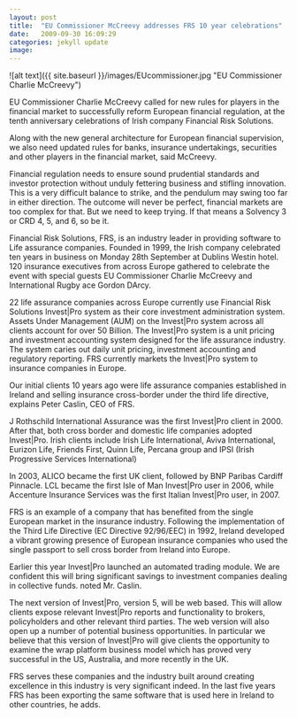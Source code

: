 ```yaml
---
layout: post
title:  "EU Commissioner McCreevy addresses FRS 10 year celebrations"
date:   2009-09-30 16:09:29
categories: jekyll update
image: 
---
```


![alt text]({{ site.baseurl }}/images/EUcommissioner.jpg "EU Commissioner Charlie McCreevy") 

EU Commissioner Charlie McCreevy called for new rules for players in the financial market to successfully reform European financial regulation, at the tenth anniversary celebrations of Irish company Financial Risk Solutions.

Along with the new general architecture for European financial supervision, we also need updated rules for banks, insurance undertakings, securities and other players in the financial market, said McCreevy.

Financial regulation needs to ensure sound prudential standards and investor protection without unduly fettering business and stifling innovation. This is a very difficult balance to strike, and the pendulum may swing too far in either direction. The outcome will never be perfect, financial markets are too complex for that. But we need to keep trying. If that means a Solvency 3 or CRD 4, 5, and 6, so be it.

Financial Risk Solutions, FRS, is an industry leader in providing software to Life assurance companies. Founded in 1999, the Irish company celebrated ten years in business on Monday 28th September at Dublins Westin hotel. 120 insurance executives from across Europe gathered to celebrate the event with special guests EU Commissioner Charlie McCreevy and International Rugby ace Gordon DArcy.

22 life assurance companies across Europe currently use Financial Risk Solutions Invest|Pro system as their core investment administration system. Assets Under Management (AUM) on the Invest|Pro system across all clients account for over 50 Billion. The Invest|Pro system is a unit pricing and investment accounting system designed for the life assurance industry. The system caries out daily unit pricing, investment accounting and regulatory reporting. FRS currently markets the Invest|Pro system to insurance companies in Europe.

Our initial clients 10 years ago were life assurance companies established in Ireland and selling insurance cross-border under the third life directive, explains Peter Caslin, CEO of FRS.

J Rothschild International Assurance was the first Invest|Pro client in 2000. After that, both cross border and domestic life companies adopted Invest|Pro. Irish clients include Irish Life International, Aviva International, Eurizon Life, Friends First, Quinn Life, Percana group and IPSI (Irish Progressive Services International)

In 2003, ALICO became the first UK client, followed by BNP Paribas Cardiff Pinnacle. LCL became the first Isle of Man Invest|Pro user in 2006, while Accenture Insurance Services was the first Italian Invest|Pro user, in 2007.

FRS is an example of a company that has benefited from the single European market in the insurance industry. Following the implementation of the Third Life Directive (EC Directive 92/96/EEC) in 1992, Ireland developed a vibrant growing presence of European insurance companies who used the single passport to sell cross border from Ireland into Europe.

Earlier this year Invest|Pro launched an automated trading module. We are confident this will bring significant savings to investment companies dealing in collective funds. noted Mr. Caslin.

The next version of Invest|Pro, version 5, will be web based. This will allow clients expose relevant Invest|Pro reports and functionality to brokers, policyholders and other relevant third parties. The web version will also open up a number of potential business opportunities. In particular we believe that this version of Invest|Pro will give clients the opportunity to examine the wrap platform business model which has proved very successful in the US, Australia, and more recently in the UK.

FRS serves these companies and the industry built around creating excellence in this industry is very significant indeed. In the last five years FRS has been exporting the same software that is used here in Ireland to other countries, he adds.